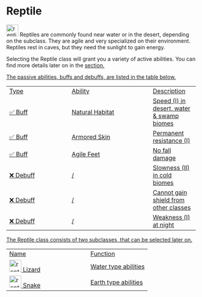 # Reptile

<img src="icon_reptile.png" alt="reptile_icon" width="32" style="inline" title="Reptile Icon"/> Reptiles are commonly found near water or in the desert, depending on the subclass. They are agile and very specialized on their environment. Reptiles rest in caves, but they need the sunlight to gain energy.

<chapter title="Active Abilities"/>

Selecting the Reptile class will grant you a variety of active abilities. You can find more details later on in the <a href="Elements.md"/> section.

<chapter title="Passive Abilities"/>

The passive abilities, buffs and debuffs, are listed in the table below.

<table>
    <tr>
        <td width="150">Type</td>
        <td width="200">Ability</td>
        <td>Description</td>
    </tr>
    <tr>
        <td>✅ Buff</td>
        <td>Natural Habitat</td>
        <td>Speed (I) in desert, water & swamp biomes</td>
    </tr>
    <tr>
        <td>✅ Buff</td>
        <td>Armored Skin</td>
        <td>Permanent resistance (I)</td>
    </tr>
    <tr>
        <td>✅ Buff</td>
        <td>Agile Feet</td>
        <td>No fall damage</td>
    </tr>
    <tr>
        <td>❌ Debuff</td>
        <td>/</td>
        <td>Slowness (II) in cold biomes</td>
    </tr>
    <tr>
        <td>❌ Debuff</td>
        <td>/</td>
        <td>Cannot gain shield from other classes</td>
    </tr>
    <tr>
        <td>❌ Debuff</td>
        <td>/</td>
        <td>Weakness (I) at night</td>
    </tr>
</table>

<chapter title="Subclasses"/>

The Reptile class consists of two subclasses, that can be selected later on.

<table>
    <tr>
        <td width="200">Name</td>
        <td>Function</td>
    </tr>
    <tr>
        <td><img src="icon_reptile.png" alt="reptile_icon" width="32" style="inline" title="Reptile Icon"/> Lizard</td>
        <td>Water type abilities</td>
    </tr>
    <tr>
        <td><img src="icon_reptile.png" alt="reptile_icon" width="32" style="inline" title="Reptile Icon"/> Snake</td>
        <td>Earth type abilities</td>
    </tr>
</table>
